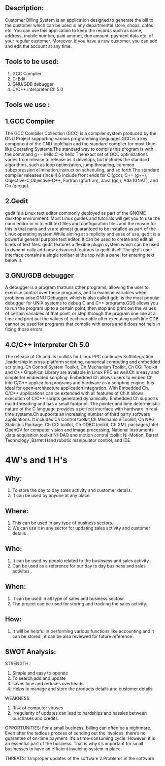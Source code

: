 ## Description:
Customer Billing System is an application designed to generate the bill to the customer which can be used in any departmental store, shops, cafes etc. You can use this application to keep the records such as name, address, mobile number, paid amount, due amount, payment data etc. of your regular customer. Moreover, if you have a new customer, you can add and edit the account at any time.

## Tools to be used:
1. GCC Compiler
2. G-Edit
3. GNU/GDB debugger
4. C/C++ interpreter Ch 5.0       

## Tools we use :

## 1.GCC Compiler
The GCC Compiler Collection (GCC) is a compiler system produced by the GNU Project supporting various programming languages.GCC is a key component of the GNU toolchain and the standard compiler for most Unix-like Operating Systems.The standard way to compile this program is with the command g++ hello.C -o hello The exact set of GCC optimizations varies from release to release as it develops, but includes the standard algorithms, such as loop optimization, jump threading, common subexpression elimination,instruction scheduling, and so forth.The standard compiler releases since 4.6 include front ends for C (gcc), C++ (g++), Objective-C,Objective-C++, Fortran (gfortran), Java (gcj), Ada (GNAT), and Go (gccgo).

## 2.Gedit
gedit is a Linux text editor commonly deployed as part of the GNOME desktop environment. Most Linux guides and tutorials will get you to use the nano editor or vi to edit text files and configuration files and the reason for this is that nano and vi are almost guaranteed to be installed as part of the Linux operating system.While aiming at simplicity and ease of use, gedit is a powerful general purpose text editor. It can be used to create and edit all kinds of text files. gedit features a flexible plugin system which can be used to dynami‐cally add new advanced features to gedit itself.The gEdit user interface contains a single toolbar at the top with a panel for entering text below it.

## 3.GNU/GDB debugger
A debugger is a program thatruns other programs, allowing the user to exercise control over these programs, and to examine variables when problems arise.GNU Debugger, which is also called gdb, is the most popular debugger for UNIX systems to debug C and C++ programs.GDB allows you to run the program up to a certain point, then stop and print out the values of certain variables at that point, or step through the program one line at a time and print out the values of each variable after executing each line.GDB cannot be used for programs that compile with errors and it does not help in fixing those errors.

## 4.C/C++ interpreter Ch 5.0
The release of Ch and its toolkits for Linux PPC continues SoftIntegration ,leadership in cross-platform scripting, numerical computing and embedded scripting. Ch Control System Toolkit, Ch Mechanism Toolkit, Ch CGI Toolkit and C++ Graphical Library are available in Linux PPC as well.Ch is easy and simple for embedded scripting. Embedded Ch allows users to embed Ch into C/C++ application programs and hardware as a scripting engine. It is ideal for open-architecture application integration. With Embedded Ch, C/C++ applications can be extended with all features of Ch.It allows execution of C/C++ scripts generated dynamically. Embedded Ch supports multi-threading and has a small footprint. The pointer and time deterministic nature of the C language provides a perfect interface with hardware in real-time systems.Ch supports an increasing number of third party software applications. It includes Ch Control toolkit,Ch Mechanism Toolkit, Ch NAG Statistics Package, Ch CGI toolkit, Ch ODBC toolkit, Ch XML packages,Intel OpenCV for computer vision and image processing, National Instruments ,data acquisition toolkit NI-DAQ and motion control toolkit NI-Motion, Barret Technology ,Barret Hand robotic manipulator control, and IDE.

# 4W's and 1 H's
## Why:
1. To store the day to day sales activity and customer details.
2. It can be used by anyone at any place.


## Where:
1. This can be used in any type of business sectors.
2. We can use it in any sector for updating sales activity and customer details .

## Who:
1. It can be used by people related to the businsess and sales activity .
2. Can be used as a reference for our day to day business and sales activites .

## When:
1. It can be used in all type of sales and business sectosr.
2. The project can be used for storing and tracking the sales activity.

## How:
1. It will be helpful in performing various functions like accounting and it can be stored , it can be also reviewed for future reference .


## SWOT Analysis:

STRENGTH:

1. Simple and easy to operate
2. To search,add and update
3. saves time and reduces overheads
4. Helps to manage and store the products details and customer details 

WEAKNESS:

1. Risk of computer viruses
2. Irregularity of updates can lead to hardships and hassles between purchases and credits.

OPPORTUNITIES:
For a small business, billing can often be a nightmare. Even after the tedious process of sending out the invoices, there’s no guarantee of on-time payment. It’s a time-consuming cycle. However, it is an essential part of the business. That is why it’s important for small businesses to have an efficient invoicing system in place.

THREATS: 
1.Improper updates of the software
2.Problems in the software 



